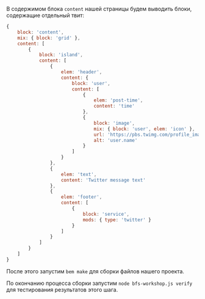 В содержимом блока `content` нашей страницы будем выводить блоки, содержащие отдельный твит:

```js
{
    block: 'content',
    mix: { block: 'grid' },
    content: [
        {
            block: 'island',
            content: [
                {
                    elem: 'header',
                    content: {
                        block: 'user',
                        content: [
                            {
                                elem: 'post-time',
                                content: 'time'
                            },
                            {
                                block: 'image',
                                mix: { block: 'user', elem: 'icon' },
                                url: 'https://pbs.twimg.com/profile_images/1384848690/image_400x400.jpg',
                                alt: 'user.name'
                            }
                        ]
                    }
                },
                {
                    elem: 'text',
                    content: 'Twitter message text'
                },
                {
                    elem: 'footer',
                    content: [
                        {
                            block: 'service',
                            mods: { type: 'twitter' }
                        }
                    ]
                }
            ]
        }
    ]
}
```

После этого запустим `bem make` для сборки файлов нашего проекта.

По окончанию процесса сборки запустим `node bfs-workshop.js verify` для тестирования результатов этого шага.
